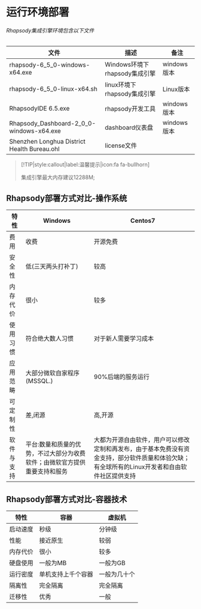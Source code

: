 # 运行环境部署

###### Rhapsody集成引擎环境包含以下文件

| 文件                                         | 描述                          | 备注        |
| -------------------------------------------- | ----------------------------- | ----------- |
| rhapsody-6_5_0-windows-x64.exe               | Windows环境下rhapsody集成引擎 | windows版本 |
| rhapsody-6_5_0-linux-x64.sh                  | linux环境下rhapsody集成引擎   | Linux版本   |
| RhapsodyIDE 6.5.exe                          | rhapsody开发工具              | windows版本 |
| Rhapsody_Dashboard-2_0_0-windows-x64.exe     | dashboard仪表盘               | windows版本 |
| Shenzhen Longhua District Health  Bureau.ohl | license文件                   | &nbsp;      |

> [!TIP|style:callout|label:温馨提示|icon:fa fa-bullhorn]
>
> 集成引擎最大内存建议12288M;

## Rhapsody部署方式对比-操作系统

| **特性**   | **Windows**                                                  | **Centos7**                                                  |
| ---------- | ------------------------------------------------------------ | ------------------------------------------------------------ |
| 费用       | 收费                                                         | 开源免费                                                     |
| 安全性     | 低(三天两头打补丁)                                           | 较高                                                         |
| 内存代价   | 很小                                                         | 较多                                                         |
| 使用习惯   | 符合绝大数人习惯                                             | 对于新人需要学习成本                                         |
| 应用范畴   | 大部分微软自家程序(MSSQL.)                                   | 90%后端的服务运行                                            |
| 可定制性   | 差,闭源                                                      | 高,开源                                                      |
| 软件与支持 | 平台:数量和质量的优势，不过大部分为收费软件；由微软官方提供重要支持和服务 | 大都为开源自由软件，用户可以修改定制和再发布，由于基本免费没有资金支持，部分软件质量和体验欠缺；有全球所有的Linux开发者和自由软件社区提供支持 |

## Rhapsody部署方式对比-容器技术

| **特性** | **容器**           | **虚拟机**   |
| -------- | ------------------ | ------------ |
| 启动速度 | 秒级               | 分钟级       |
| 性能     | 接近原生           | 较弱         |
| 内存代价 | 很小               | 较多         |
| 硬盘使用 | 一般为MB           | 一般为GB     |
| 运行密度 | 单机支持上千个容器 | 一般为几十个 |
| 隔离性   | 完全隔离           | 完全隔离     |
| 迁移性   | 优秀               | 一般         |

